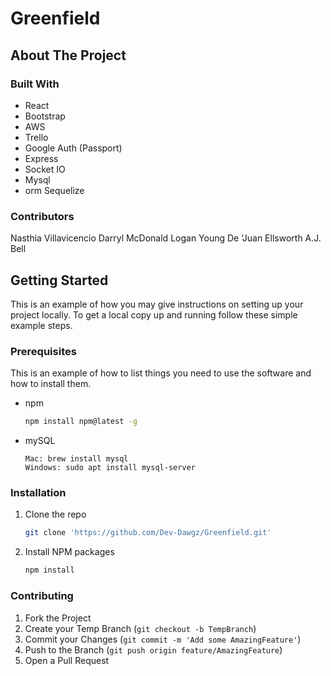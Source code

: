 # Greenfield
## About The Project


### Built With

* React
* Bootstrap
* AWS
* Trello
* Google Auth (Passport)
* Express
* Socket IO
* Mysql 
* orm Sequelize


### Contributors

Nasthia Villavicencio
Darryl McDonald
Logan Young
De ‘Juan Ellsworth
A.J. Bell

<!-- GETTING STARTED -->
## Getting Started

This is an example of how you may give instructions on setting up your project locally.
To get a local copy up and running follow these simple example steps.

### Prerequisites

This is an example of how to list things you need to use the software and how to install them.
* npm
  ```sh
  npm install npm@latest -g
  ```
* mySQL
  ```
  Mac: brew install mysql
  Windows: sudo apt install mysql-server
  ```

### Installation

1. Clone the repo
   ```sh
   git clone 'https://github.com/Dev-Dawgz/Greenfield.git'
   ```
2. Install NPM packages
   ```sh
   npm install
   ```

### Contributing

1. Fork the Project
2. Create your Temp Branch (`git checkout -b TempBranch`)
3. Commit your Changes (`git commit -m 'Add some AmazingFeature'`)
4. Push to the Branch (`git push origin feature/AmazingFeature`)
5. Open a Pull Request


